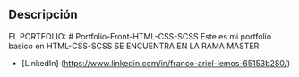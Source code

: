 ## Descripción

EL PORTFOLIO: # Portfolio-Front-HTML-CSS-SCSS
Este es mi portfolio basico en HTML-CSS-SCSS
SE ENCUENTRA EN LA RAMA MASTER



* [LinkedIn] (https://www.linkedin.com/in/franco-ariel-lemos-65153b280/)  

